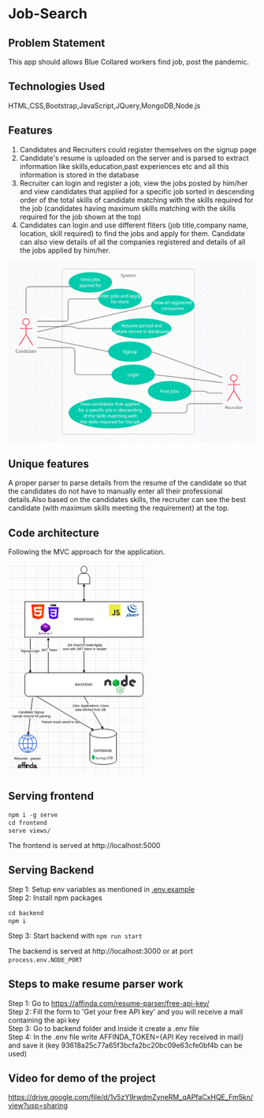 # Job-Search

## Problem Statement

This app should allows Blue Collared workers find job, post the pandemic.

## Technologies Used

HTML,CSS,Bootstrap,JavaScript,JQuery,MongoDB,Node.js

## Features

1. Candidates and Recruiters could register themselves on the signup page
2. Candidate's resume is uploaded on the server and is parsed to extract information like skills,education,past experiences etc and all this information is stored in the database
3. Recruiter can login and register a job, view the jobs posted by him/her and view candidates that applied for a specific job sorted in descending order of the total skills of candidate matching with the skills required for the job (candidates having maximum skills matching with the skills required for the job shown
   at the top)
4. Candidates can login and use different fliters (job title,company name, location, skill required) to find the jobs and apply for them. Candidate can also view details of all the companies registered and details of all the jobs applied by him/her.

![plot](usecase.png)

## Unique features
A proper parser to parse details from the resume of the candidate so that the candidates do not have to manually enter all their professional details.Also based on the candidates skills, the recruiter can see the best candidate (with maximum skills meeting the requirement) at the top.

## Code architecture

Following the MVC approach for the application.

![plot](architecture.png)

## Serving frontend

```
npm i -g serve
cd frontend
serve views/
```

The frontend is served at http://localhost:5000

## Serving Backend

Step 1: Setup env variables as mentioned in [.env.example](./backend/.env.example)  
Step 2: Install npm packages

```
cd backend
npm i
```

Step 3: Start backend with `npm run start`

The backend is served at http://localhost:3000 or at port `process.env.NODE_PORT`

## Steps to make resume parser work

Step 1: Go to https://affinda.com/resume-parser/free-api-key/  
Step 2: Fill the form to 'Get your free API key' and you will receive a mail containing the api key  
Step 3: Go to backend folder and inside it create a .env file  
Step 4: In the .env file write AFFINDA_TOKEN={API Key received in mail} and save it (key 93618a25c77a65f3bcfa2bc20bc09e63cfe0bf4b can be used)

## Video for demo of the project
https://drive.google.com/file/d/1v5zY9rwdmZyneRM_qAPfaCxHQE_Fm5kn/view?usp=sharing

